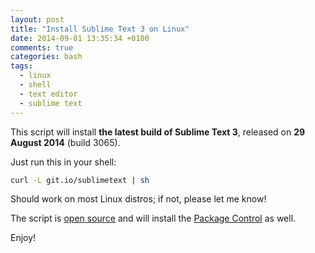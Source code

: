 ```yaml
---
layout: post
title: "Install Sublime Text 3 on Linux"
date: 2014-09-01 13:35:34 +0100
comments: true
categories: bash
tags:
  - linux
  - shell
  - text editor
  - sublime text
---
```


This script will install **the latest build of Sublime Text 3**, released on **29 August 2014** (build 3065).

Just run this in your shell:

``` bash
curl -L git.io/sublimetext | sh
```

Should work on most Linux distros; if not, please let me know!

The script is <a href="https://gist.github.com/simonewebdesign/8507139" title="View it on GitHub">open source</a> and will install the <a href="https://sublime.wbond.net/" rel="nofollow">Package Control</a> as well.

Enjoy!
